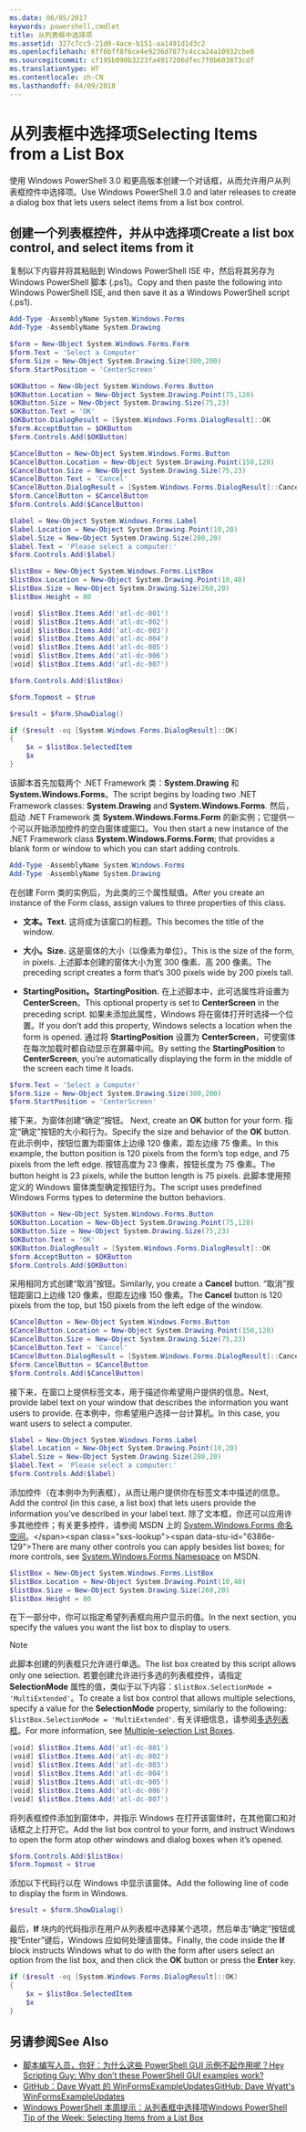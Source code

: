 ```yaml
---
ms.date: 06/05/2017
keywords: powershell,cmdlet
title: 从列表框中选择项
ms.assetid: 327c7cc5-21d0-4ace-b151-aa1491d1d3c2
ms.openlocfilehash: 6ff6bff8f6ce4e9236d7877c4cca24a10932cbe0
ms.sourcegitcommit: cf195b090b3223fa4917206dfec7f0b603873cdf
ms.translationtype: HT
ms.contentlocale: zh-CN
ms.lasthandoff: 04/09/2018
---
```

# <a name="selecting-items-from-a-list-box"></a><span data-ttu-id="6386e-103">从列表框中选择项</span><span class="sxs-lookup"><span data-stu-id="6386e-103">Selecting Items from a List Box</span></span>

<span data-ttu-id="6386e-104">使用 Windows PowerShell 3.0 和更高版本创建一个对话框，从而允许用户从列表框控件中选择项。</span><span class="sxs-lookup"><span data-stu-id="6386e-104">Use Windows PowerShell 3.0 and later releases to create a dialog box that lets users select items from a list box control.</span></span>

## <a name="create-a-list-box-control-and-select-items-from-it"></a><span data-ttu-id="6386e-105">创建一个列表框控件，并从中选择项</span><span class="sxs-lookup"><span data-stu-id="6386e-105">Create a list box control, and select items from it</span></span>

<span data-ttu-id="6386e-106">复制以下内容并将其粘贴到 Windows PowerShell ISE 中，然后将其另存为 Windows PowerShell 脚本 (.ps1)。</span><span class="sxs-lookup"><span data-stu-id="6386e-106">Copy and then paste the following into Windows PowerShell ISE, and then save it as a Windows PowerShell script (.ps1).</span></span>

```powershell
Add-Type -AssemblyName System.Windows.Forms
Add-Type -AssemblyName System.Drawing

$form = New-Object System.Windows.Forms.Form
$form.Text = 'Select a Computer'
$form.Size = New-Object System.Drawing.Size(300,200)
$form.StartPosition = 'CenterScreen'

$OKButton = New-Object System.Windows.Forms.Button
$OKButton.Location = New-Object System.Drawing.Point(75,120)
$OKButton.Size = New-Object System.Drawing.Size(75,23)
$OKButton.Text = 'OK'
$OKButton.DialogResult = [System.Windows.Forms.DialogResult]::OK
$form.AcceptButton = $OKButton
$form.Controls.Add($OKButton)

$CancelButton = New-Object System.Windows.Forms.Button
$CancelButton.Location = New-Object System.Drawing.Point(150,120)
$CancelButton.Size = New-Object System.Drawing.Size(75,23)
$CancelButton.Text = 'Cancel'
$CancelButton.DialogResult = [System.Windows.Forms.DialogResult]::Cancel
$form.CancelButton = $CancelButton
$form.Controls.Add($CancelButton)

$label = New-Object System.Windows.Forms.Label
$label.Location = New-Object System.Drawing.Point(10,20)
$label.Size = New-Object System.Drawing.Size(280,20)
$label.Text = 'Please select a computer:'
$form.Controls.Add($label)

$listBox = New-Object System.Windows.Forms.ListBox
$listBox.Location = New-Object System.Drawing.Point(10,40)
$listBox.Size = New-Object System.Drawing.Size(260,20)
$listBox.Height = 80

[void] $listBox.Items.Add('atl-dc-001')
[void] $listBox.Items.Add('atl-dc-002')
[void] $listBox.Items.Add('atl-dc-003')
[void] $listBox.Items.Add('atl-dc-004')
[void] $listBox.Items.Add('atl-dc-005')
[void] $listBox.Items.Add('atl-dc-006')
[void] $listBox.Items.Add('atl-dc-007')

$form.Controls.Add($listBox)

$form.Topmost = $true

$result = $form.ShowDialog()

if ($result -eq [System.Windows.Forms.DialogResult]::OK)
{
    $x = $listBox.SelectedItem
    $x
}
```

<span data-ttu-id="6386e-107">该脚本首先加载两个 .NET Framework 类：**System.Drawing** 和 **System.Windows.Forms**。</span><span class="sxs-lookup"><span data-stu-id="6386e-107">The script begins by loading two .NET Framework classes: **System.Drawing** and **System.Windows.Forms**.</span></span> <span data-ttu-id="6386e-108">然后，启动 .NET Framework 类 **System.Windows.Forms.Form** 的新实例；它提供一个可以开始添加控件的空白窗体或窗口。</span><span class="sxs-lookup"><span data-stu-id="6386e-108">You then start a new instance of the .NET Framework class **System.Windows.Forms.Form**; that provides a blank form or window to which you can start adding controls.</span></span>

```powershell
Add-Type -AssemblyName System.Windows.Forms
Add-Type -AssemblyName System.Drawing
```

<span data-ttu-id="6386e-109">在创建 Form 类的实例后，为此类的三个属性赋值。</span><span class="sxs-lookup"><span data-stu-id="6386e-109">After you create an instance of the Form class, assign values to three properties of this class.</span></span>

- <span data-ttu-id="6386e-110">**文本。**</span><span class="sxs-lookup"><span data-stu-id="6386e-110">**Text.**</span></span> <span data-ttu-id="6386e-111">这将成为该窗口的标题。</span><span class="sxs-lookup"><span data-stu-id="6386e-111">This becomes the title of the window.</span></span>

- <span data-ttu-id="6386e-112">**大小。**</span><span class="sxs-lookup"><span data-stu-id="6386e-112">**Size.**</span></span> <span data-ttu-id="6386e-113">这是窗体的大小（以像素为单位）。</span><span class="sxs-lookup"><span data-stu-id="6386e-113">This is the size of the form, in pixels.</span></span> <span data-ttu-id="6386e-114">上述脚本创建的窗体大小为宽 300 像素、高 200 像素。</span><span class="sxs-lookup"><span data-stu-id="6386e-114">The preceding script creates a form that’s 300 pixels wide by 200 pixels tall.</span></span>

- <span data-ttu-id="6386e-115">**StartingPosition。**</span><span class="sxs-lookup"><span data-stu-id="6386e-115">**StartingPosition.**</span></span> <span data-ttu-id="6386e-116">在上述脚本中，此可选属性将设置为 **CenterScreen**。</span><span class="sxs-lookup"><span data-stu-id="6386e-116">This optional property is set to **CenterScreen** in the preceding script.</span></span> <span data-ttu-id="6386e-117">如果未添加此属性，Windows 将在窗体打开时选择一个位置。</span><span class="sxs-lookup"><span data-stu-id="6386e-117">If you don’t add this property, Windows selects a location when the form is opened.</span></span> <span data-ttu-id="6386e-118">通过将 **StartingPosition** 设置为 **CenterScreen**，可使窗体在每次加载时都自动显示在屏幕中间。</span><span class="sxs-lookup"><span data-stu-id="6386e-118">By setting the **StartingPosition** to **CenterScreen**, you’re automatically displaying the form in the middle of the screen each time it loads.</span></span>

```powershell
$form.Text = 'Select a Computer'
$form.Size = New-Object System.Drawing.Size(300,200)
$form.StartPosition = 'CenterScreen'
```

<span data-ttu-id="6386e-119">接下来，为窗体创建“确定”按钮。  </span><span class="sxs-lookup"><span data-stu-id="6386e-119">Next, create an **OK** button for your form.</span></span> <span data-ttu-id="6386e-120">指定“确定”按钮的大小和行为。</span><span class="sxs-lookup"><span data-stu-id="6386e-120">Specify the size and behavior of the **OK** button.</span></span> <span data-ttu-id="6386e-121">在此示例中，按钮位置为距窗体上边缘 120 像素，距左边缘 75 像素。</span><span class="sxs-lookup"><span data-stu-id="6386e-121">In this example, the button position is 120 pixels from the form’s top edge, and 75 pixels from the left edge.</span></span> <span data-ttu-id="6386e-122">按钮高度为 23 像素，按钮长度为 75 像素。</span><span class="sxs-lookup"><span data-stu-id="6386e-122">The button height is 23 pixels, while the button length is 75 pixels.</span></span> <span data-ttu-id="6386e-123">此脚本使用预定义的 Windows 窗体类型确定按钮行为。</span><span class="sxs-lookup"><span data-stu-id="6386e-123">The script uses predefined Windows Forms types to determine the button behaviors.</span></span>

```powershell
$OKButton = New-Object System.Windows.Forms.Button
$OKButton.Location = New-Object System.Drawing.Point(75,120)
$OKButton.Size = New-Object System.Drawing.Size(75,23)
$OKButton.Text = 'OK'
$OKButton.DialogResult = [System.Windows.Forms.DialogResult]::OK
$form.AcceptButton = $OKButton
$form.Controls.Add($OKButton)
```

<span data-ttu-id="6386e-124">采用相同方式创建“取消”按钮。</span><span class="sxs-lookup"><span data-stu-id="6386e-124">Similarly, you create a **Cancel** button.</span></span> <span data-ttu-id="6386e-125">“取消”按钮距窗口上边缘 120 像素，但距左边缘 150 像素。</span><span class="sxs-lookup"><span data-stu-id="6386e-125">The **Cancel** button is 120 pixels from the top, but 150 pixels from the left edge of the window.</span></span>

```powershell
$CancelButton = New-Object System.Windows.Forms.Button
$CancelButton.Location = New-Object System.Drawing.Point(150,120)
$CancelButton.Size = New-Object System.Drawing.Size(75,23)
$CancelButton.Text = 'Cancel'
$CancelButton.DialogResult = [System.Windows.Forms.DialogResult]::Cancel
$form.CancelButton = $CancelButton
$form.Controls.Add($CancelButton)
```

<span data-ttu-id="6386e-126">接下来，在窗口上提供标签文本，用于描述你希望用户提供的信息。</span><span class="sxs-lookup"><span data-stu-id="6386e-126">Next, provide label text on your window that describes the information you want users to provide.</span></span> <span data-ttu-id="6386e-127">在本例中，你希望用户选择一台计算机。</span><span class="sxs-lookup"><span data-stu-id="6386e-127">In this case, you want users to select a computer.</span></span>

```powershell
$label = New-Object System.Windows.Forms.Label
$label.Location = New-Object System.Drawing.Point(10,20)
$label.Size = New-Object System.Drawing.Size(280,20)
$label.Text = 'Please select a computer:'
$form.Controls.Add($label)
```

<span data-ttu-id="6386e-128">添加控件（在本例中为列表框），从而让用户提供你在标签文本中描述的信息。</span><span class="sxs-lookup"><span data-stu-id="6386e-128">Add the control (in this case, a list box) that lets users provide the information you’ve described in your label text.</span></span> <span data-ttu-id="6386e-129">除了文本框，你还可以应用许多其他控件；有关更多控件，请参阅 MSDN 上的 [System.Windows.Forms 命名空间](http://msdn.microsoft.com/library/k50ex0x9(v=vs.110).aspx)。</span><span class="sxs-lookup"><span data-stu-id="6386e-129">There are many other controls you can apply besides list boxes; for more controls, see [System.Windows.Forms Namespace](http://msdn.microsoft.com/library/k50ex0x9(v=vs.110).aspx) on MSDN.</span></span>

```powershell
$listBox = New-Object System.Windows.Forms.ListBox
$listBox.Location = New-Object System.Drawing.Point(10,40)
$listBox.Size = New-Object System.Drawing.Size(260,20)
$listBox.Height = 80
```

<span data-ttu-id="6386e-130">在下一部分中，你可以指定希望列表框向用户显示的值。</span><span class="sxs-lookup"><span data-stu-id="6386e-130">In the next section, you specify the values you want the list box to display to users.</span></span>

> [!NOTE]
> <span data-ttu-id="6386e-131">此脚本创建的列表框只允许进行单选。</span><span class="sxs-lookup"><span data-stu-id="6386e-131">The list box created by this script allows only one selection.</span></span> <span data-ttu-id="6386e-132">若要创建允许进行多选的列表框控件，请指定 **SelectionMode** 属性的值，类似于以下内容：`$listBox.SelectionMode = 'MultiExtended'`。</span><span class="sxs-lookup"><span data-stu-id="6386e-132">To create a list box control that allows multiple selections, specify a value for the **SelectionMode** property, similarly to the following:  `$listBox.SelectionMode = 'MultiExtended'`.</span></span> <span data-ttu-id="6386e-133">有关详细信息，请参阅[多选列表框](Multiple-selection-List-Boxes.md)。</span><span class="sxs-lookup"><span data-stu-id="6386e-133">For more information, see [Multiple-selection List Boxes](Multiple-selection-List-Boxes.md).</span></span>

```powershell
[void] $listBox.Items.Add('atl-dc-001')
[void] $listBox.Items.Add('atl-dc-002')
[void] $listBox.Items.Add('atl-dc-003')
[void] $listBox.Items.Add('atl-dc-004')
[void] $listBox.Items.Add('atl-dc-005')
[void] $listBox.Items.Add('atl-dc-006')
[void] $listBox.Items.Add('atl-dc-007')
```

<span data-ttu-id="6386e-134">将列表框控件添加到窗体中，并指示 Windows 在打开该窗体时，在其他窗口和对话框之上打开它。</span><span class="sxs-lookup"><span data-stu-id="6386e-134">Add the list box control to your form, and instruct Windows to open the form atop other windows and dialog boxes when it’s opened.</span></span>

```powershell
$form.Controls.Add($listBox)
$form.Topmost = $true
```

<span data-ttu-id="6386e-135">添加以下代码行以在 Windows 中显示该窗体。</span><span class="sxs-lookup"><span data-stu-id="6386e-135">Add the following line of code to display the form in Windows.</span></span>

```powershell
$result = $form.ShowDialog()
```

<span data-ttu-id="6386e-136">最后，**If** 块内的代码指示在用户从列表框中选择某个选项，然后单击“确定”按钮或按“Enter”键后，Windows 应如何处理该窗体。</span><span class="sxs-lookup"><span data-stu-id="6386e-136">Finally, the code inside the **If** block instructs Windows what to do with the form after users select an option from the list box, and then click the **OK** button or press the **Enter** key.</span></span>

```powershell
if ($result -eq [System.Windows.Forms.DialogResult]::OK)
{
    $x = $listBox.SelectedItem
    $x
}
```

## <a name="see-also"></a><span data-ttu-id="6386e-137">另请参阅</span><span class="sxs-lookup"><span data-stu-id="6386e-137">See Also</span></span>

- [<span data-ttu-id="6386e-138">脚本编写人员，你好：为什么这些 PowerShell GUI 示例不起作用呢？</span><span class="sxs-lookup"><span data-stu-id="6386e-138">Hey Scripting Guy:  Why don’t these PowerShell GUI examples work?</span></span>](http://go.microsoft.com/fwlink/?LinkId=506644)
- [<span data-ttu-id="6386e-139">GitHub：Dave Wyatt 的 WinFormsExampleUpdates</span><span class="sxs-lookup"><span data-stu-id="6386e-139">GitHub: Dave Wyatt's WinFormsExampleUpdates</span></span>](https://github.com/dlwyatt/WinFormsExampleUpdates)
- [<span data-ttu-id="6386e-140">Windows PowerShell 本周提示：从列表框中选择项</span><span class="sxs-lookup"><span data-stu-id="6386e-140">Windows PowerShell Tip of the Week:  Selecting Items from a List Box</span></span>](http://technet.microsoft.com/library/ff730949.aspx)